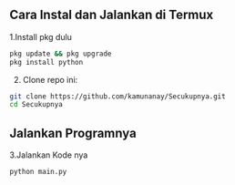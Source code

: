 ## Cara Instal dan Jalankan di Termux
1.Install pkg dulu
```bash
pkg update && pkg upgrade
pkg install python
```

2. Clone repo ini:
```bash
git clone https://github.com/kamunanay/Secukupnya.git
cd Secukupnya 
```


## Jalankan Programnya 
3.Jalankan Kode nya
```bash
python main.py
```

